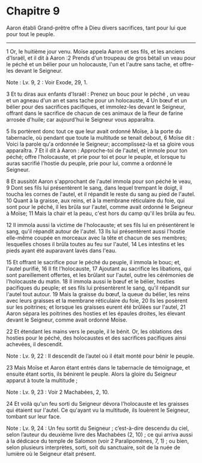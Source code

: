 # Chapitre 9

Aaron établi Grand-prêtre offre à Dieu divers sacrifices, tant pour lui que pour tout le peuple.

***

1 Or, le huitième jour venu. Moïse appela Aaron et ses fils, et les anciens d'Israël, et il dit à Aaron :2 Prends d'un troupeau de gros bétail un veau pour le péché et un bélier pour un holocauste, l'un et l'autre sans tache, et offre-les devant le Seigneur.

<span class="bible-note">Note : </span> Lv. 9, 2 : Voir Exode, 29, 1.

3 Et tu diras aux enfants d'Israël : Prenez un bouc pour le péché , un veau et un agneau d'un an et sans tache pour un holocauste, 4 Un bœuf et un bélier pour des sacrifices pacifiques, et immolez-les devant le Seigneur, offrant dans le sacrifice de chacun de ces animaux de la fleur de farine arrosée d'huile; car aujourd'hui le Seigneur vous apparaîtra.


5 Ils portèrent donc tout ce que leur avait ordonné Moïse, à la porte du tabernacle, où pendant que toute la multitude se tenait debout, 6 Moïse dit : Voici la parole qu'a ordonnée le Seigneur; accomplissez-la et sa gloire vous apparaîtra. 7 Et il dit à Aaron : Approche-toi de l'autel, et immole pour ton péché; offre l'holocauste, et prie pour toi et pour le peuple, et lorsque tu auras sacrifié l'hostie du peuple, prie pour lui, comme a ordonné le Seigneur.


8 Et aussitôt Aaron s'approchant de l'autel immola pour son péché le veau, 9 Dont ses fils lui présentèrent le sang, dans lequel trempant le doigt, il toucha les cornes de l'autel, et il répandit le reste du sang au pied de l'autel. 10 Quant à la graisse, aux reins, et à la membrane réticulaire du foie, qui sont pour le péché, il les brûla sur l'autel, comme avait ordonné le Seigneur à Moïse; 11 Mais la chair et la peau, c'est hors du camp qu'il les brûla au feu.


12 Il immola aussi la victime de l'holocauste; et ses fils lui en présentèrent le sang, qu'il répandit autour de l'autel. 13 Ils lui présentèrent aussi l'hostie elle-même coupée en morceaux avec la tête et chacun de ses membres; lesquelles choses il brûla toutes au feu sur l'autel, 14 Les intestins et les pieds ayant été auparavant lavés dans l'eau.


15 Et offrant le sacrifice pour le péché du peuple, il immola le bouc; et, l'autel purifié, 16 Il fit l'holocauste, 17 Ajoutant au sacrifice les libations, qui sont pareillement offertes, et les brûlant sur l'autel, outre les cérémonies de l'holocauste du matin. 18 Il immola aussi le bœuf et le bélier, hosties pacifiques du peuple; et ses fils lui présentèrent le sang, qu'il répandit sur l'autel tout autour. 19 Mais la graisse du bœuf, la queue du bélier, les reins avec leurs graisses et la membrane réticulaire du foie, 20 Ils les posèrent sur les poitrines; et lorsque les graisses eurent été brûlées sur l'autel, 21 Aaron sépara les poitrines des hosties et les épaules droites, les élevant devant le Seigneur, comme avait ordonné Moïse.


22 Et étendant les mains vers le peuple, il le bénit. Or, les oblations des hosties pour le péché, des holocaustes et des sacrifices pacifiques ainsi achevées, il descendit.

<span class="bible-note">Note : </span> Lv. 9, 22 : Il descendit de l’autel où il était monté pour bénir le peuple.


23 Mais Moïse et Aaron étant entrés dans le tabernacle de témoignage, et ensuite étant sortis, ils bénirent le peuple. Alors la gloire du Seigneur apparut à toute la multitude ;

<span class="bible-note">Note : </span> Lv. 9, 23 : Voir 2 Machabées, 2, 10.

24 Et voilà qu'un feu sorti du Seigneur dévora l'holocauste et les graisses qui étaient sur l'autel. Ce qu'ayant vu la multitude, ils louèrent le Seigneur, tombant sur leur face.

<span class="bible-note">Note : </span> Lv. 9, 24 : Un feu sortit du Seigneur ; c’est-à-dire descendu du ciel, selon l’auteur du deuxième livre des Machabées (2, 10) ; ce qui arriva aussi à la dédicace du temple de Salomon (voir 2 Paralipomènes, 7, 1) ; ou bien, selon plusieurs interprètes, sorti, soit du sanctuaire, soit de la nuée de lumière où le Seigneur était présent.

